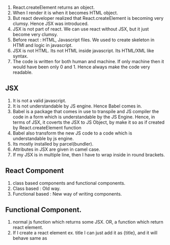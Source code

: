 1. React.createElement returns an object. 
2. When I render it is when it becomes HTML object. 
3. But react developer realized that React.createElement is becoming very clumsy. Hence JSX was introduced. 
4. JSX is not part of react. We can use react without JSX, but it just become very clumsy. 
5. Before react : HTML, Javascript files. We used to create skeleton in HTMl and logic in javascript. 
6. JSX is not HTML. Its not HTML inside javascript. Its HTML/XML like syntax. 
7. The code is written for both human and machine. If only machine then it would have been only 0 and 1. Hence always make the code very readable. 
## JSX
1. It is not a valid javascript. 
2. It is not understandable by JS engine. Hence Babel comes in. 
3. Babel is a package that comes in use to transpile and JS compiler the code in a form which is understandable by the JS Engine. Hence, in terms of JSX, it coverts the JSX to JS Object, by make it so as if created by React.createElement function
4. Babel also transform the new JS code to a code which is understandable by js engine.
5. Its mostly installed by parcel(bundler).
6. Attributes in JSX are given in camel case. 
7. If my JSX is in multiple line, then I have to wrap inside in round brackets. 

## React Component
1. class based components and functional components. 
2. Class based : Old way. 
3. Functional based : New way of writing components. 

## Functional Component. 
1. normal js function which returns some JSX. OR, a function which return react element. 
2. If I create a react element ex. title I can just add it as  {title}, and it will behave same as  <Title>
3. {} inside the JSX, it sanatizes the data before rendering it. Hence malacious data can not come up im UI.
